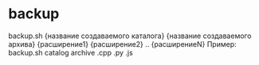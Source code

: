 # backup

backup.sh {название создаваемого каталога} {название создаваемого архива} {расширение1} {расширение2} .. {расширениеN}
Пример:
backup.sh catalog archive .cpp .py .js
